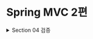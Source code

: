 # Spring MVC 2편

<details>
<summary>Section 04 검증 </summary>
<div markdown="1">

## 검증 요구사항 도착
- 상품 관리 시스템에 새로운 요구사항이 추가되었다.
  - 타입 검증
    - 가격, 수량에 문자가 들어가면 검증 오류 처리
  - 필드 검증
    - 상품명: 필수, 공백 X
    - 가격 1000원 이상, 1백만원 이하
    - 수량 최대 9999
  - 특정 필드의 범위를 넘어서는 검증
    - 가격 * 수량의 합은 10000원 이상
- 지금까지 만든 웹 애플리케이션은 폼 입력시 숫자를 문자로 작성하거나 해서 검증 오류가 발생하면 오류 화면으로 바로 이동한다.
- 이렇게 되면 사용자는 처음부터 해당 폼으로 이동해서 다시 입력을 해야 한다
- 유저 경험이 좋지 않다. 웹 서비스는 의례 폼 입력시 오류가 발생하면 고객이 입력한 데이터를 유지한 상태로 어떤 오류가 발생했는지 친절하게 알려주어야 한다.
- 컨트롤러의 중요한 역할 중 하나는 HTTP 요청이 정상인지 검증하는 것이다!
- 그리고 정상 로직보다 이런 검증 로직을 잘 개발하는 것이 더 어려울 수 있다.

### 참고: 클라이언트 검증, 서버 검증
- 클라이언트 검증은 조작할 수 있음으로 보안에 취약하다.
- 서버만으로 검증하면, 즉각적인 고객 사용성이 부족해진다.
- 둘을 적절히 섞어서 사용하되, 최종적으로 서버 검증은 필수
- API 방식을 사용하면 API 스펙을 잘 정의해서 검증 오류를 API 응답 결과에 잘 남겨주어야 함

## V1 검증 직접 처리
- 고객이 상품 등록 폼에서 상품명을 입력하지 않거나 가격, 수량 등이 너무 작거나 커서 검증 범위를 넘어서면 서버 검증 로직이 실패해야 한다.
- v1에서는 컨트롤러에서의 분기를 통해 직접적으로 검증을 처리한다. 

#### ValidationControllerV1 - addItem()

```java
    @PostMapping("/add")
    public String addItem(@ModelAttribute Item item, RedirectAttributes redirectAttributes, Model model) {

        //검증 오류 결과를 보관
        Map<String, String> errors = new HashMap<>();

        //검증 로직
        if (!StringUtils.hasText(item.getItemName())) {
            errors.put("itemName", "상품 이름은 필수입니다.");
        }
        if (item.getPrice() == null || item.getPrice() < 1000 || item.getPrice() > 1000000) {
            errors.put("price", "가격은 1,000 ~ 1,000,000 까지 허용합니다.");
        }
        if (item.getQuantity() == null || item.getQuantity() >= 9999) {
            errors.put("quantity", "수량은 최대 9,999 까지 허용합니다.");
        }
        //특정 필드가 아닌 복합 룰 검증
        if (item.getPrice() != null && item.getQuantity() != null) {
            int resultPrice = item.getPrice() * item.getQuantity();
            if (resultPrice < 10000) {
                errors.put("globalError", "가격 * 수량의 합은 10,000원 이상이어야 합니다. 현재 값 = " + resultPrice);
            }
        }
        //검증에 실패하면 다시 입력 폼으로
        if (!errors.isEmpty()) {
            log.info("errors = {} ", errors);
            model.addAttribute("errors", errors);
            return "validation/v1/addForm"; //이렇게 넘어가도 유저가 입력한 값이 남아있다. 왜? th:object item에 들어있으니까
        }

        //성공 로직
        Item savedItem = itemRepository.save(item);
        redirectAttributes.addAttribute("itemId", savedItem.getId());
        redirectAttributes.addAttribute("status", true);
        return "redirect:/validation/v1/items/{itemId}";
    }
```
- 해당 코드를 보면 검증시 오류가 발생할 경우 Map에 오류 정보를 담아두는 것을 확인할 수 있다.
- 이때 어떤 필드에서 오류가 발생했는지 구분하기 위해 오류가 발생한 필드명을 key로 이용한다
- 이후 뷰에서 이 데이터를 사용해서 고객에게 친절한 오류메시지를 출력하는 것이다.

#### 검증에 실패하면 다시 입력 폼으로
```java
if (!errors.isEmpty()) {
 model.addAttribute("errors", errors);
 return "validation/v1/addForm";
}
```
- 만약 검증에서 오류 메시지가 하나라도 있으면 오류 메시지를 출력하기 위해 model에 errors를 담고 입력 폼이 있는 뷰 템플릿으로 보낸다.
- 이렇게 해도 유저가 입력한 데이터는 남아있다. 왜!? th:object Item에 담겨있으니까!

### 타임리프 오류 처리 
```html
<!DOCTYPE HTML>
<html xmlns:th="http://www.thymeleaf.org">
<head>
    <meta charset="utf-8">
    <link th:href="@{/css/bootstrap.min.css}"
          href="../css/bootstrap.min.css" rel="stylesheet">
    <style>
 .container {
 max-width: 560px;
 }
 .field-error {
 border-color: #dc3545;
 color: #dc3545;
 }
 </style>
</head>
<body>
<div class="container">
    <div class="py-5 text-center">
        <h2 th:text="#{page.addItem}">상품 등록</h2>
    </div>
    <form action="item.html" th:action th:object="${item}" method="post">
        <div th:if="${errors?.containsKey('globalError')}">
            <p class="field-error" th:text="${errors['globalError']}">전체 오류
                메시지</p>
        </div>
        <div>
            <label for="itemName" th:text="#{label.item.itemName}">상품명</
            label>
            <input type="text" id="itemName" th:field="*{itemName}"
                   th:class="${errors?.containsKey('itemName')} ? 'form-control 
field-error' : 'form-control'"
                   class="form-control" placeholder="이름을 입력하세요">
            <div class="field-error" th:if="${errors?.containsKey('itemName')}"
                 th:text="${errors['itemName']}">
                상품명 오류
            </div>
        </div>
        <div>
            <label for="price" th:text="#{label.item.price}">가격</label>
            <input type="text" id="price" th:field="*{price}"
                   th:class="${errors?.containsKey('price')} ? 'form-control 
field-error' : 'form-control'"
                   class="form-control" placeholder="가격을 입력하세요">
            <div class="field-error" th:if="${errors?.containsKey('price')}"
                 th:text="${errors['price']}">
                가격 오류
            </div>
        </div>
        <div>
            <label for="quantity" th:text="#{label.item.quantity}">수량</label>
            <input type="text" id="quantity" th:field="*{quantity}"
                   th:class="${errors?.containsKey('quantity')} ? 'form-control 
field-error' : 'form-control'"
                   class="form-control" placeholder="수량을 입력하세요">
            <div class="field-error" th:if="${errors?.containsKey('quantity')}"
                 th:text="${errors['quantity']}">
                수량 오류
            </div>
        </div>
        <hr class="my-4">
        <div class="row">
            <div class="col">
                <button class="w-100 btn btn-primary btn-lg" type="submit"
                        th:text="#{button.save}">저장</button>
            </div>
            <div class="col">
                <button class="w-100 btn btn-secondary btn-lg"
                        onclick="location.href='items.html'"
                        th:onclick="|location.href='@{/validation/v1/items}'|"
                        type="button" th:text="#{button.cancel}">취소</button>
            </div>
        </div>
    </form>
</div> <!-- /container -->
</body>
</html>
```
- th:if를 사용하여 조건에 만족할 경우에만 HTML 태그를 보여주는 것을 확인할 수 있다

### 정리
- 만약 검증 오류가 발생하면 입력 폼을 다시 보여준다.
- 검증 오류들을 고객에게 친절하게 안내해서 다시 입력할 수 있게 한다.
- 검증 오류가 발생해도 고객이 입력한 데이터가 유지된다.

### 문제점
- 뷰 템플릿에서 중복 처리가 많다 (뭔가 비슷한 코드의 향연)
- 타입 오류 처리가 안된다.
  - Item의 price, quantity 같은 숫자 필드는 타입이 Integer 임으로 문자 타입으로 설정하는 것이 불가능하다.
  - 숫자 타입에 문자가 들어오면 오류가 발생한다.
  - 그런데 이러한 오류는 스프링 MVC에서 컨트롤러에 진입하기도 전에 예외가 발생하기 때문에 컨트롤러가 호출되지도 않고 400을 띄우게 된다.
- 결국 고객이 입력한 값도 어딘가에 별도로 관리가 되어야 한다.

## V2 Binding Result 
- 지금부터는 스프링이 제공하는 검증 오류 처리 방법을 알아보자
- 핵심은 BindingResult

#### ValidationControllerV2 - addItemV1
```java

    @PostMapping("/add")
    public String addItemV1(@ModelAttribute Item item, BindingResult bindingResult, RedirectAttributes redirectAttributes, Model model) {


        //검증 로직
        if (!StringUtils.hasText(item.getItemName())) {
//            errors.put("itemName", "상품 이름은 필수입니다.");
            bindingResult.addError(new FieldError("item", "itemName", "상품 이름은 필수 입니다"));
        }
        if (item.getPrice() == null || item.getPrice() < 1000 || item.getPrice() > 1000000) {
//            errors.put("price", "가격은 1,000 ~ 1,000,000 까지 허용합니다.");
            bindingResult.addError(new FieldError("item", "price", "가격은 1,000 ~ 1,000,000 까지 허용합니다."));
        }
        if (item.getQuantity() == null || item.getQuantity() >= 9999) {
//            errors.put("quantity", "수량은 최대 9,999 까지 허용합니다.");
            bindingResult.addError(new FieldError("item", "quantity", "수량은 최대 9,999 까지 허용합니다."));
        }
        //특정 필드가 아닌 복합 룰 검증
        if (item.getPrice() != null && item.getQuantity() != null) {
            int resultPrice = item.getPrice() * item.getQuantity();
            if (resultPrice < 10000) {
//                errors.put("globalError", "가격 * 수량의 합은 10,000원 이상이어야 합니다. 현재 값 = " + resultPrice);
                bindingResult.addError(new ObjectError("item", "가격 * 수량의 합은 10,000원 이상이어야 합니다. 현재 값 = " + resultPrice));
            }
        }
        //검증에 실패하면 다시 입력 폼으로
        if (bindingResult.hasErrors()) {
            log.info("errors={}", bindingResult);
            return "validation/v2/addForm";
        }

        //성공 로직
        Item savedItem = itemRepository.save(item);
        redirectAttributes.addAttribute("itemId", savedItem.getId());
        redirectAttributes.addAttribute("status", true);
        return "redirect:/validation/v2/items/{itemId}";
    }

```
- 이전 Map에서 하던 역할을 BindingResult가 하는 것이다.
- 필드에 오류가 있으면 FieldError 객체를 생성해서 bindingResult에 담아두면 된다.
- 이렇게 bindingResult를 채워서 뷰에 넘겨주면 타임리프는 또 최적화된 문법으로 이를 조회하고 조건 렌더링 할 수 있다.

```html
<form action="item.html" th:action th:object="${item}" method="post">
  <div th:if="${#fields.hasGlobalErrors()}">
    <p class="field-error" th:each="err : ${#fields.globalErrors()}"
       th:text="${err}">글로벌 오류 메시지</p>
  </div>
  <div>
    <label for="itemName" th:text="#{label.item.itemName}">상품명</label>
    <input type="text" id="itemName" th:field="*{itemName}"
           th:errorclass="field-error" class="form-control"
           placeholder="이름을 입력하세요">
    <div class="field-error" th:errors="*{itemName}">
      상품명 오류
    </div>
  </div>
  <div>
    <label for="price" th:text="#{label.item.price}">가격</label>
    <input type="text" id="price" th:field="*{price}"
           th:errorclass="field-error" class="form-control"
           placeholder="가격을 입력하세요">
    <div class="field-error" th:errors="*{price}">
      가격 오류
    </div>
  </div>
  <div>
    <label for="quantity" th:text="#{label.item.quantity}">수량</label>
    <input type="text" id="quantity" th:field="*{quantity}"
           th:errorclass="field-error" class="form-control"
           placeholder="수량을 입력하세요">
    <div class="field-error" th:errors="*{quantity}">
      수량 오류
    </div>
  </div>
```
- 타임리프는 스프링의 BindingResult를 활용해서 편리하게 검증 오류를 표현하는 기능을 제공한다.

## BindingResult
- 스프링이 제공하는 검증 오류를 보관하는 객체이다.
- 검증 오류가 발생하면 여기에 보관하면 된다.
- BindingResult가 있으면 @ModelAttribute에 데이터 바인딩 시 오류가 발생해도 컨트롤러가 호출된다! 
- 검증오류를 핸들링하겠다는 의사를 표명하는 것!

## FieldError, ObjectError
- 사용자 입력 오류 메시지가 화면에 남지 않는다.
- 화면에 남도록 수정해보자

```java    
    @PostMapping("/add")
    public String addItemV2(@ModelAttribute Item item, BindingResult bindingResult,
                            RedirectAttributes redirectAttributes) {
        if (!StringUtils.hasText(item.getItemName())) {
            bindingResult.addError(new FieldError("item", "itemName",
                    item.getItemName(), false, null, null, "상품 이름은 필수입니다."));
        }
        if (item.getPrice() == null || item.getPrice() < 1000 || item.getPrice() >
                1000000) {
            bindingResult.addError(new FieldError("item", "price", item.getPrice(),
                    false, null, null, "가격은 1,000 ~ 1,000,000 까지 허용합니다."));
        }
        if (item.getQuantity() == null || item.getQuantity() > 10000) {
            bindingResult.addError(new FieldError("item", "quantity",
                    item.getQuantity(), false, null, null, "수량은 최대 9,999 까지 허용합니다."));
        }
        //특정 필드 예외가 아닌 전체 예외
        if (item.getPrice() != null && item.getQuantity() != null) {
            int resultPrice = item.getPrice() * item.getQuantity();
            if (resultPrice < 10000) {
                bindingResult.addError(new ObjectError("item", null, null, "가격 * 수량의 합은 10,000원 이상이어야 합니다. 현재 값 = " + resultPrice));
            }
        }
        if (bindingResult.hasErrors()) {
            log.info("errors={}", bindingResult);
            return "validation/v2/addForm";
        }
        //성공 로직
        Item savedItem = itemRepository.save(item);
        redirectAttributes.addAttribute("itemId", savedItem.getId());
        redirectAttributes.addAttribute("status", true);
        return "redirect:/validation/v2/items/{itemId}";
    }

```
- FieldError의 생성자를 다르게 바꾸어 rejectedValue의 값을 남기도록 설정했다.
- 사용자의 입력 데이터가 컨트롤러의 @ModelAttribute에 바인딩되는 시점에 오류가 발생하면 모델 객체에 사용자 입력 값을 유지하기 어렵다
- 예를 들어서 가격에 숫자가 아닌 문자가 입력된다면 가격은 Integer 타입임으로 문자를 보관할 수 있는 방법이 없는 것이다.
- 그래서 오류가 발생한 경우 사용자 입력 값을 보관하는 별도의 방법이 필요하다.
- 그리고 이렇게 보관한 사용자 입력 값을 검증 오류 발생시 화면에 다시 출력하는 것이 위의 코드이다.

## 오류 코드와 메시지 처리1
- 오류 메시지를 하드코딩 하지 않고 체계적으로 다루어 보자

#### errors.properties

```properties
required.item.itemName=상품 이름은 필수입니다.
range.item.price=가격은 {0} ~ {1} 까지 허용합니다.
max.item.quantity=수량은 최대 {0} 까지 허용합니다.
totalPriceMin=가격 * 수량의 합은 {0}원 이상이어야 합니다. 현재 값 = {1}
```

#### addItemV3()
```java    
    @PostMapping("/add")
    public String addItemV3(@ModelAttribute Item item, BindingResult bindingResult,
                            RedirectAttributes redirectAttributes) {
        if (!StringUtils.hasText(item.getItemName())) {
            bindingResult.addError(new FieldError("item", "itemName",
                    item.getItemName(), false, new String[]{"required.item.itemName"}, null,
                    null));
        }
        if (item.getPrice() == null || item.getPrice() < 1000 || item.getPrice() >
                1000000) {
            bindingResult.addError(new FieldError("item", "price", item.getPrice(),
                    false, new String[]{"range.item.price"}, new Object[]{1000, 1000000}, null));
        }
        if (item.getQuantity() == null || item.getQuantity() > 10000) {
            bindingResult.addError(new FieldError("item", "quantity",
                    item.getQuantity(), false, new String[]{"max.item.quantity"}, new Object[]
                    {9999}, null));
        }
        //특정 필드 예외가 아닌 전체 예외
        if (item.getPrice() != null && item.getQuantity() != null) {
            int resultPrice = item.getPrice() * item.getQuantity();
            if (resultPrice < 10000) {
                bindingResult.addError(new ObjectError("item", new String[]
                        {"totalPriceMin"}, new Object[]{10000, resultPrice}, null));
            }
        }
        if (bindingResult.hasErrors()) {
            log.info("errors={}", bindingResult);
            return "validation/v2/addForm";
        }
        //성공 로직
        Item savedItem = itemRepository.save(item);
        redirectAttributes.addAttribute("itemId", savedItem.getId());
        redirectAttributes.addAttribute("status", true);
        return "redirect:/validation/v2/items/{itemId}";
    }

```
- codes 인자를 통해 메시지 코드를 지정하고 argument를 전달해 치환할 값이 있으면 치환하도록 했다
- 중앙에서 메시지를 관리하고 코드를 이용하여 오류 메시지의 일관성을 유지하도록 설계한 것이다.

## 오류 코드와 메시지 처리2
- FieldError, ObjectError는 파라미터도 많아서 직접 다루기 너무 번거롭다.
- 좀 더 자동화 할 수 있는 여지가 없을까?
- 컨트롤러에서 BindingResult는 검증해야 할 객체인 target 바로 다음에 온다.
- 따라서 BindingResult는 이미 본인이 검증해야 할 객체인 target을 알고 있는 것이다.
- 미리 알고 있다는 점을 이용해서 코드를 줄여보자!
- BindingResult가 제공하는 rejectValue(), reject()를 사용하면 FieldError, ObjectError를 직접 생성하지 않고 깔끔하게 검증 오류를 다룰 수 있다.

#### ValidationItemControllerV2 - addItemV4() 추가
```java
    @PostMapping("/add")
    public String addItemV4(@ModelAttribute Item item, BindingResult bindingResult, RedirectAttributes redirectAttributes) {
        log.info("objectName={}", bindingResult.getObjectName());
        log.info("target={}", bindingResult.getTarget());
        if (!StringUtils.hasText(item.getItemName())) {
            bindingResult.rejectValue("itemName", "required");
        }
        if (item.getPrice() == null || item.getPrice() < 1000 || item.getPrice() > 1000000) {
            bindingResult.rejectValue("price", "range", new Object[]{1000, 1000000}, null);
        }
        if (item.getQuantity() == null || item.getQuantity() > 10000) {
            bindingResult.rejectValue("quantity", "max", new Object[]{9999}, null);
        }
        //특정 필드 예외가 아닌 전체 예외
        if (item.getPrice() != null && item.getQuantity() != null) {
            int resultPrice = item.getPrice() * item.getQuantity();
            if (resultPrice < 10000) {
                bindingResult.reject("totalPriceMin", new Object[]{10000,
                        resultPrice}, null);
            }
        }
        if (bindingResult.hasErrors()) {
            log.info("errors={}", bindingResult);
            return "validation/v2/addForm";
        }
        //성공 로직
        Item savedItem = itemRepository.save(item);
        redirectAttributes.addAttribute("itemId", savedItem.getId());
        redirectAttributes.addAttribute("status", true);
        return "redirect:/validation/v2/items/{itemId}";
    }
```
- 실행해보니 오류 메시지가 정상 출력된다. 그런데 errors.properties에 있는 코드를 완벽히 직접 입력하지 않았는데 어떻게 출력한 것일까?
- rejectValue의 파라미터로 받는 error코드는 메시지에 등록된 코드가 아니다. (messageResolber를 위한 코드)
- 이는 뒤에서 자세히 알아보자

## 오류 코드와 메시지 처리 3
- 오류 코드를 만들 때 다음과 같이 자세히 만들 수도 있고, 
  - required.item.itemName : 상품 이름은 필수 입니다.
  - range.item.price : 상품의 가격 범위 오류 입니다.
- 또는 다음과 같이 단순하게 만들수도 있다. 
  - required : 필수 값 입니다.
  - range : 범위 오류 입니다.
- 단순하게 만들면 범용성이 좋아서 여러곳에서 사용할 수 있지만, 메시지를 세밀하게 작성하기 어렵다.
- 반대로 너무 자세하게 만들면 범용성이 떨어진다.
- 가장 좋은 방법은 범용성으로 사용하다가 세밀하게 작성해야 하는 경우에는 세밀한 내용이 적용되도록 메시지에 단계를 두는 방법이다.

### 예시
- 예를 들어서 required라는 오류 코드를 사용한다고 가정해보자
- 다음과 같이 required라는 메시지만 있으면 이 메시지를 선택해서 사용하는 것이다.
  - required : 필수 값 입니다.
- 그런데 오류 메시지에 required.item.itemName과 같이 객체명과 필드명을 조합한 세밀한 메시지 코드가 있으면 이 메시지를 높은 우선 순위로 사용하는 것이다.
  - required : 필수 값 입니다.
  - required.item.itemName: 상품 이름은 필수 입니다.
- 물론 이렇게 객체명과 필드명을 조합한 메시지가 있는지 우선 확인하고, 없으면 좀 더 범용적인 메시지를 선택하도록 추가 개발이 필요하다
- 하지만 범용성 있게 잘 개발해두면 메시지의 추가만으로 매우 편리하게 오류 메시지를 관리할 수 있을 것이다.
- 스프링은 MessageCodesResolver라는 것으로 이러한 기능을 지원한다! 


## 오류 코드와 메시지 처리 4
- 우선 테스트 코드로 MessageCodesResolver를 알아보자

```java
package hello.itemservice.validation;
import org.junit.jupiter.api.Test;
import org.springframework.validation.DefaultMessageCodesResolver;
import org.springframework.validation.MessageCodesResolver;
import static org.assertj.core.api.Assertions.assertThat;
public class MessageCodesResolverTest {
  MessageCodesResolver codesResolver = new DefaultMessageCodesResolver();
  @Test
  void messageCodesResolverObject() {
    String[] messageCodes = codesResolver.resolveMessageCodes("required",
            "item");
    assertThat(messageCodes).containsExactly("required.item", "required");
  }
  @Test
  void messageCodesResolverField() {
    String[] messageCodes = codesResolver.resolveMessageCodes("required",
            "item", "itemName", String.class);
    assertThat(messageCodes).containsExactly(
            "required.item.itemName",
            "required.itemName",
            "required.java.lang.String",
            "required"
    );
  }
}
```

### MessageCodesResolver
- 검증 오류 코드로 메시지 코드들을 생성한다.
- MessageCodesResolver는 인터페이스이고 DefaultMessageCodesResolver는 기본 구현체이다.
- DefaultMessageCodesResolver는 기본 메시지 생성 규칙이 있다.
  - 객체 오류
    - code + "." + object name
    - code
    - 예시
      - 오류 코드 : required, object name : item
      - required.item
      - required
  - 필드 오류
    - code + "." + object name + "." + field
    - code + "." + field
    - code + "." + field type
    - code
    - 예시 
      - 오류 코드: typeMismatch, object name "user", field "age", field type: int
      - "typeMismatch.user.age"
      - "typeMismatch.age"
      - "typeMismatch.int"
      - "typeMismatch"

### 동작 방식
- rejectValue(), reject()는 내부에서 MessageCodeResolver를 사용한다.
- 여기에서 메시지 코드들을 생성한다.
- FieldError, ObjectError의 생성자를 보면 오류 코드를 하나가 아니라 여러 오류 코드를 가질 수 있었다.
- MessageCodeResolver를 통해서 생성된 순서대로 오류 코드를 보관하기 위한 것이다.
- 이 부분을 로그를 찍어 확인해보면 코드가 다음과 같이 저장되어 있다
  - codes [range.item.price, range.price, range.java.lang.Integer, range]

#### FieldError rejectValue("itemName", "required")
- 다음 4가지 오류 코드를 자동으로 생성
- required.item.itemName
- required.itemName
- required.java.lang.String
- required
#### ObjectError reject("totalPriceMin")
- 다음 2가지 오류 코드를 자동으로 생성
- totalPriceMin.item
- totalPriceMin

#### 우선순위가 가능한 이유!
- 이렇게 codes를 만들어서 넘기면 우선순위에 맞게 걸리는 값을 꺼내는 것이다.
- 이를 통해서 범용적이면서도 세세한 것이 필요한 부분에는 알맞은 처리를 할 수 있는 메시지 코드 계층화가 이루어진 것이다




</div>
</details>
